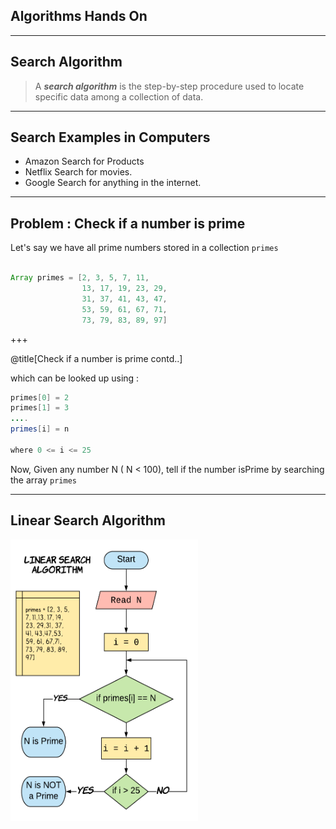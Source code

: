 ## Algorithms Hands On

---

## Search Algorithm 

> A ***search algorithm*** is the step-by-step procedure used to locate specific data among a collection of data.

---
## Search Examples in Computers

- Amazon Search for Products
- Netflix Search for movies.
- Google Search for anything in the internet.

---

## Problem : Check if a number is prime

Let's say we have all prime numbers stored in a collection `primes`

```java

Array primes = [2, 3, 5, 7, 11,
				13, 17, 19, 23, 29,
				31, 37, 41, 43, 47,
				53, 59, 61, 67, 71, 
				73, 79, 83, 89, 97]
```
+++

@title[Check if a number is prime contd..]

which can be looked up using : 

```java
primes[0] = 2
primes[1] = 3
....
primes[i] = n

where 0 <= i <= 25

```
Now, Given any number N ( N < 100), tell if the number isPrime by searching the array `primes`

---

## Linear Search Algorithm

<img src="assets/image/prime-linear-search.png" alt="Primes Linear Search Algorithm" width="300px" height="450px">
